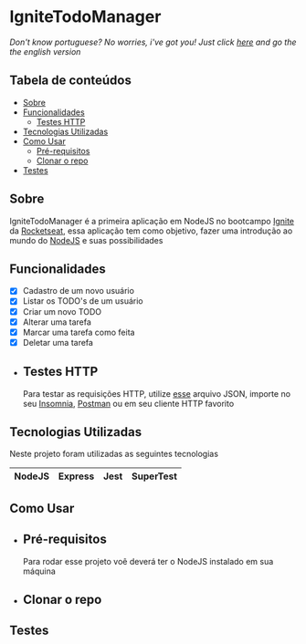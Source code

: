 # IgniteTodoManager

*Don't know portuguese? No worries, i've got you! Just click [here]() and go the the english version* 

<!-- Badges -->

<!-- ts -->
## Tabela de conteúdos
* [Sobre](#sobre)
* [Funcionalidades](#funcionalidades)
  * [Testes HTTP](#testes-http)
* [Tecnologias Utilizadas](#tecnologias-utilizadas)
* [Como Usar](#como-usar)
  * [Pré-requisitos](#pré-requisitos)
  * [Clonar o repo](#clonar-o-repo)
* [Testes](#testes)
<!-- te -->

## Sobre
IgniteTodoManager é a primeira aplicação em NodeJS no bootcampo [Ignite](https://www.rocketseat.com.br/ignite) da [Rocketseat](https://www.rocketseat.com.br), essa aplicação tem como objetivo, fazer uma introdução ao mundo do [NodeJS](https://nodejs.org/en/) e suas possibilidades

## Funcionalidades
- [x] Cadastro de um novo usuário
- [x] Listar os TODO's de um usuário
- [x] Criar um novo TODO
- [x] Alterar uma tarefa
- [x] Marcar uma tarefa como feita
- [x] Deletar uma tarefa

* ## Testes HTTP
  Para testar as requisições HTTP, utilize [esse](arquivoJSON) arquivo JSON, importe no seu [Insomnia](https://insomnia.rest/download), [Postman](https://www.postman.com/) ou em seu cliente HTTP favorito
## Tecnologias Utilizadas
Neste projeto foram utilizadas as seguintes tecnologias

| NodeJS | Express | Jest | SuperTest |
|--------|---------|------|-----------|

## Como Usar
* ## Pré-requisitos
  Para rodar esse projeto voê deverá ter o NodeJS instalado em sua máquina
* ## Clonar o repo

## Testes
